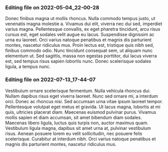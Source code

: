 

### Editing file on 2022-05-04_22-00-28

Donec finibus magna ut mollis rhoncus. Nulla commodo tempus justo, ut venenatis magna molestie a. Vivamus dui elit, viverra nec dui sed, imperdiet varius magna. Pellentesque convallis, ex eget pharetra tincidunt, arcu risus cursus est, eget sodales velit augue eu lacus. Suspendisse dignissim ac urna eu laoreet. Orci varius natoque penatibus et magnis dis parturient montes, nascetur ridiculus mus. Proin lectus est, tristique quis nibh sed, finibus commodo odio. Nunc tincidunt consequat sem, ut aliquam nunc elementum ut. Sed sagittis, massa non egestas porttitor, dui lacus viverra est, sed tempus risus sapien lobortis nunc. Donec scelerisque sodales ligula, a tempus nunc.




### Editing file on 2022-07-13_17-44-07

Vestibulum ornare scelerisque fermentum. Nulla vehicula rhoncus dui. Nullam dapibus risus eget viverra laoreet. Nunc sed ornare mi, a interdum orci. Donec ac rhoncus nisi. Sed accumsan urna vitae ipsum laoreet tempor. Pellentesque volutpat eget metus et gravida. Ut lacus magna, lobortis at mi quis, ultricies placerat diam. Maecenas euismod pulvinar purus. Vivamus mollis sapien et diam accumsan, sit amet bibendum diam sodales. Maecenas libero ligula, luctus quis turpis non, auctor maximus quam. Vestibulum ligula magna, dapibus sit amet urna at, pulvinar vestibulum risus. Aenean posuere lorem eu velit sollicitudin, nec posuere felis scelerisque. Curabitur at interdum nibh. Orci varius natoque penatibus et magnis dis parturient montes, nascetur ridiculus mus.


